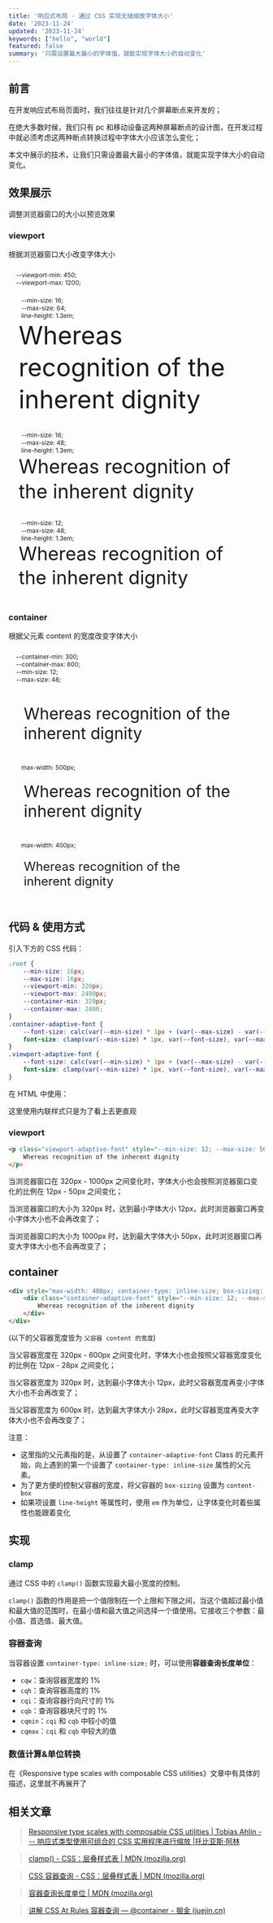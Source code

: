 ```yaml
---
title: '响应式布局 - 通过 CSS 实现无缝缩放字体大小'
date: '2023-11-24'
updated: '2023-11-24'
keywords: ["hello", "world"]
featured: false
summary: '只需设置最大最小的字体值，就能实现字体大小的自动变化'
---
```


<style>
    :root {
        --min-size: 16;
    	--max-size: 16;
        --viewport-min: 320;
        --viewport-max: 2400;
        --container-min: 320;
        --container-max: 2400;
    }
    .container-border {
        padding: 10px;
        border: 1px dashed var(--textNormal);
        margin-top: 10px;
    }
    .container {
        container-type: inline-size;
        box-sizing: content-box;
    }
    .style-container {
        background-color: var(--textNormal);
        color: var(--bg);
        display: inline-block;
        font-size: 12px;
        padding: 0 5px;
    }
    .container-adaptive-font {
        --font-size: calc(var(--min-size) * 1px + (var(--max-size) - var(--min-size)) * (100cqw - var(--container-min) * 1px) / (var(--container-max) - var(--container-min)));
        font-size: clamp(var(--min-size) * 1px, var(--font-size), var(--max-size) * 1px);
    }
    .viewport-adaptive-font {
        --font-size: calc(var(--min-size) * 1px + (var(--max-size) - var(--min-size)) * (100vw - var(--viewport-min) * 1px) / (var(--viewport-max) - var(--viewport-min)));
        font-size: clamp(var(--min-size) * 1px, var(--font-size), var(--max-size) * 1px);
    }
</style>


## 前言

在开发响应式布局页面时，我们往往是针对几个屏幕断点来开发的；

在绝大多数时候，我们只有 pc 和移动设备这两种屏幕断点的设计图，在开发过程中就必须考虑这两种断点转换过程中字体大小应该怎么变化；

本文中展示的技术，让我们只需设置最大最小的字体值，就能实现字体大小的自动变化。

## 效果展示

调整浏览器窗口的大小以预览效果

### viewport

根据浏览器窗口大小改变字体大小

<div class="container-border" style="--viewport-min: 450; --viewport-max: 1200;">
    <div class="style-container">
        --viewport-min: 450;<br />
        --viewport-max: 1200;
    </div>
    <div class="container-border">
        <div class="style-container">
            --min-size: 16;<br />
            --max-size: 64;<br />
        	line-height: 1.3em;
        </div>
        <div
            class="viewport-adaptive-font"
            style="
                --min-size: 16;
                --max-size: 64;
            	line-height: 1.3em;
            "
     	>
        	Whereas recognition of the inherent dignity
        </div>
    </div>
    <div class="container-border">
        <div class="style-container">
            --min-size: 16;<br />
            --max-size: 48;<br />
            line-height: 1.3em;
        </div>
        <div
            class="viewport-adaptive-font"
            style="
                --min-size: 16;
                --max-size: 48;
               	line-height: 1.3em;
            "
    	>
            Whereas recognition of the inherent dignity
        </div>
    </div>
    <div class="container-border">
        <div class="style-container">
            --min-size: 12;<br />
            --max-size: 48;<br />
            line-height: 1.3em;
        </div>
        <div
			class="viewport-adaptive-font"
            style="
                --min-size: 12;
                --max-size: 48;
               	line-height: 1.3em;
            "
    	>
            Whereas recognition of the inherent dignity
        </div>
    </div>
</div>

### container

根据父元素 content 的宽度改变字体大小

<div class="container-border" style="--container-min: 300; --container-max: 600; --min-size: 12; --max-size: 48;">
    <div class="style-container">
        --container-min: 300;<br />
        --container-max: 600;<br />
        --min-size: 12;<br />
        --max-size: 48;
    </div>
    <div class="container-border container">
        <div class="container-border container-adaptive-font">
            Whereas recognition of the inherent dignity
        </div>
    </div>
    <div class="container-border container" style="max-width: 500px">
        <div class="style-container">
            max-width: 500px;
        </div>
        <div class="container-border container-adaptive-font">
            Whereas recognition of the inherent dignity
        </div>
    </div>
    <div class="container-border container" style="max-width: 400px">
        <div class="style-container">
            max-width: 400px;
        </div>
        <div class="container-border container-adaptive-font">
            Whereas recognition of the inherent dignity
        </div>
    </div>
</div>


## 代码 & 使用方式

引入下方的 CSS 代码：

```css
:root {
    --min-size: 16px;
    --max-size: 16px;
    --viewport-min: 320px;
    --viewport-max: 2400px;
    --container-min: 320px;
    --container-max: 2400;
}
.container-adaptive-font {
    --font-size: calc(var(--min-size) * 1px + (var(--max-size) - var(--min-size)) * (100cqw - var(--container-min) * 1px) / (var(--container-max) - var(--container-min)));
    font-size: clamp(var(--min-size) * 1px, var(--font-size), var(--max-size) * 1px);
}
.viewport-adaptive-font {
    --font-size: calc(var(--min-size) * 1px + (var(--max-size) - var(--min-size)) * (100vw - var(--viewport-min) * 1px) / (var(--viewport-max) - var(--viewport-min)));
    font-size: clamp(var(--min-size) * 1px, var(--font-size), var(--max-size) * 1px);
}
```

在 HTML 中使用：

这里使用内联样式只是为了看上去更直观

### viewport

```html
<p class="viewport-adaptive-font" style="--min-size: 12; --max-size: 50; --viewport-min: 320; --viewport-max: 1000;">
    Whereas recognition of the inherent dignity
</p>
```

当浏览器窗口在 320px - 1000px 之间变化时，字体大小也会按照浏览器窗口变化的比例在 12px - 50px 之间变化；

当浏览器窗口的大小为 320px 时，达到最小字体大小 12px，此时浏览器窗口再变小字体大小也不会再改变了；

当浏览器窗口的大小为 1000px 时，达到最大字体大小 50px，此时浏览器窗口再变大字体大小也不会再改变了；

## container

```html
<div style="max-width: 400px; container-type: inline-size; box-sizing: content-box;">
    <div class="container-adaptive-font" style="--min-size: 12; --max-size: 28; --container-min: 320; --container-max: 600;">
        Whereas recognition of the inherent dignity
    </div>
</div>
```

(以下的父容器宽度皆为 `父容器 content 的宽度`)

当父容器宽度在 320px - 600px 之间变化时，字体大小也会按照父容器宽度变化的比例在 12px - 28px 之间变化；

当父容器宽度为 320px 时，达到最小字体大小 12px，此时父容器宽度再变小字体大小也不会再改变了；

当父容器宽度为 600px 时，达到最大字体大小 28px，此时父容器宽度再变大字体大小也不会再改变了；

注意：

- 这里指的父元素指的是，从设置了 `container-adaptive-font` Class 的元素开始，向上遇到的第一个设置了 `container-type: inline-size` 属性的父元素。
- 为了更方便的控制父容器的宽度，将父容器的 `box-sizing` 设置为 `content-box`
- 如果项设置 `line-height` 等属性时，使用 `em` 作为单位，让字体变化时着些属性也能跟着变化


## 实现

### clamp

通过 CSS 中的 `clamp()` 函数实现最大最小宽度的控制。

`clamp()` 函数的作用是把一个值限制在一个上限和下限之间，当这个值超过最小值和最大值的范围时，在最小值和最大值之间选择一个值使用。它接收三个参数：最小值、首选值、最大值。

### 容器查询

当容器设置 `container-type: inline-size;` 时，可以使用**容器查询长度单位**：

- `cqw`：查询容器宽度的 1%
- `cqh`：查询容器高度的 1%
- `cqi`：查询容器行向尺寸的 1%
- `cqb`：查询容器块尺寸的 1%
- `cqmin`：`cqi` 和 `cqb` 中较小的值
- `cqmax`：`cqi` 和 `cqb` 中较大的值

### 数值计算&单位转换

在《Responsive type scales with composable CSS utilities》文章中有具体的描述，这里就不再展开了


## 相关文章

> [Responsive type scales with composable CSS utilities | Tobias Ahlin --- 响应式类型使用可组合的 CSS 实用程序进行缩放 |托比亚斯·阿林](https://tobiasahlin.com/blog/responsive-fluid-css-type-scales/)

> [clamp() - CSS：层叠样式表 | MDN (mozilla.org)](https://developer.mozilla.org/zh-CN/docs/Web/CSS/clamp)

> [CSS 容器查询 - CSS：层叠样式表 | MDN (mozilla.org)](https://developer.mozilla.org/zh-CN/docs/Web/CSS/CSS_Container_Queries)

> [容器查询长度单位 | MDN (mozilla.org)](https://developer.mozilla.org/zh-CN/docs/Web/CSS/CSS_Container_Queries#容器查询长度单位)

> [讲解 CSS At Rules 容器查询 — @container - 掘金 (juejin.cn)](https://juejin.cn/post/7280847216658038821#heading-6)